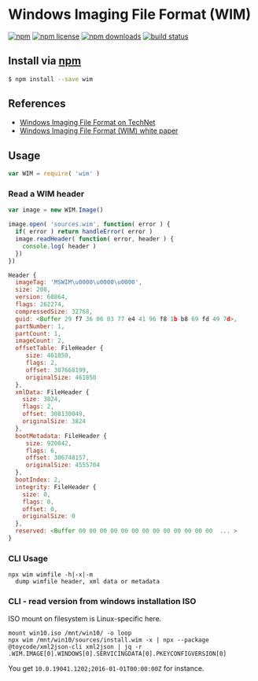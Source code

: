 # Windows Imaging File Format (WIM)
[![npm](https://img.shields.io/npm/v/wim.svg?style=flat-square)](https://npmjs.com/package/wim)
[![npm license](https://img.shields.io/npm/l/wim.svg?style=flat-square)](https://npmjs.com/package/wim)
[![npm downloads](https://img.shields.io/npm/dm/wim.svg?style=flat-square)](https://npmjs.com/package/wim)
[![build status](https://img.shields.io/travis/jhermsmeier/node-wim.svg?style=flat-square)](https://travis-ci.org/jhermsmeier/node-wim)

## Install via [npm](https://npmjs.com)

```sh
$ npm install --save wim
```

## References

- [Windows Imaging File Format on TechNet](https://technet.microsoft.com/en-us/library/cc749478(v=ws.10).aspx)
- [Windows Imaging File Format (WIM) white paper](http://go.microsoft.com/fwlink/?LinkId=92227)

## Usage

```js
var WIM = require( 'wim' )
```

### Read a WIM header

```js
var image = new WIM.Image()

image.open( 'sources.wim', function( error ) {
  if( error ) return handleError( error )
  image.readHeader( function( error, header ) {
    console.log( header )
  })
})
```

```js
Header {
  imageTag: 'MSWIM\u0000\u0000\u0000',
  size: 208,
  version: 68864,
  flags: 262274,
  compressedSize: 32768,
  guid: <Buffer 29 f7 36 06 03 77 e4 41 96 f8 1b b8 69 fd 49 7d>,
  partNumber: 1,
  partCount: 1,
  imageCount: 2,
  offsetTable: FileHeader {
     size: 461850,
     flags: 2,
     offset: 307668199,
     originalSize: 461850
  },
  xmlData: FileHeader {
    size: 3824,
    flags: 2,
    offset: 308130049,
    originalSize: 3824
  },
  bootMetadata: FileHeader {
     size: 920042,
     flags: 6,
     offset: 306748157,
     originalSize: 4555704
  },
  bootIndex: 2,
  integrity: FileHeader {
    size: 0,
    flags: 0,
    offset: 0,
    originalSize: 0
  },
  reserved: <Buffer 00 00 00 00 00 00 00 00 00 00 00 00 00  ... >
}
```

### CLI Usage
```
npx wim wimfile -h|-x|-m
  dump wimfile header, xml data or metadata
```

### CLI - read version from windows installation ISO 

ISO mount on filesystem is Linux-specific here.

```
mount win10.iso /mnt/win10/ -o loop
npx wim /mnt/win10/sources/install.wim -x | npx --package @toycode/xml2json-cli xml2json | jq -r .WIM.IMAGE[0].WINDOWS[0].SERVICINGDATA[0].PKEYCONFIGVERSION[0]
```

You get `10.0.19041.1202;2016-01-01T00:00:00Z` for instance.
